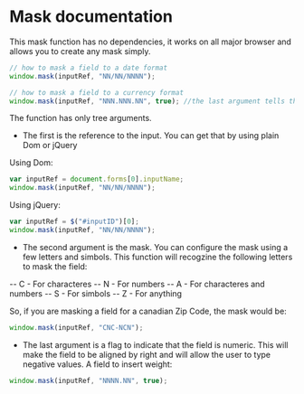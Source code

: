 # Mask documentation

This mask function has no dependencies, it works on all major browser and allows you to create any mask simply.

```js
// how to mask a field to a date format 
window.mask(inputRef, "NN/NN/NNNN"); 
```

```js
// how to mask a field to a currency format 
window.mask(inputRef, "NNN.NNN.NN", true); //the last argument tells that this is a numeric field  
```

The function has only tree arguments.

- The first is the reference to the input. You can get that by using plain Dom or jQuery

Using Dom:
```js
var inputRef = document.forms[0].inputName;
window.mask(inputRef, "NN/NN/NNNN"); 
```

Using jQuery:
```js
var inputRef = $("#inputID")[0];
window.mask(inputRef, "NN/NN/NNNN"); 
```

- The second argument is the mask. You can configure the mask using a few letters and simbols. This function will recogzine the following letters to mask the field:

-- C - For characteres 
-- N - For numbers
-- A - For characteres and numbers
-- S - For simbols
-- Z - For anything

So, if you are masking a field for a canadian Zip Code, the mask would be:

```js
window.mask(inputRef, "CNC-NCN"); 
```

- The last argument is a flag to indicate that the field is numeric. This will make the field to be aligned by right and will allow the user to type negative values. A field to insert weight:

```js
window.mask(inputRef, "NNNN.NN", true);   
```
